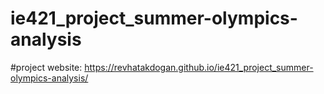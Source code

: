 # ie421_project_summer-olympics-analysis


#project website: https://revhatakdogan.github.io/ie421_project_summer-olympics-analysis/
